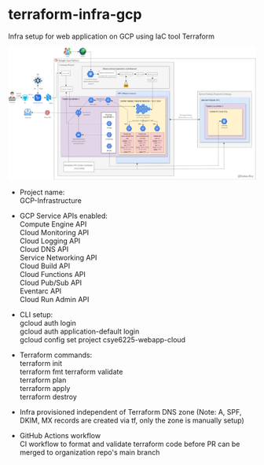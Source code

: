 # terraform-infra-gcp
Infra setup for web application on GCP using IaC tool Terraform

<img src="https://github.com/shahdharmil11/terraform-infra-gcp/blob/master/gcp-infra.jpeg"  title="Infra provisioned">

- Project name:  
GCP-Infrastructure
  
- GCP Service APIs enabled:  
Compute Engine API  
Cloud Monitoring API  
Cloud Logging API  
Cloud DNS API  
Service Networking API  
Cloud Build API  
Cloud Functions API  
Cloud Pub/Sub API  
Eventarc API  
Cloud Run Admin API  

- CLI setup:  
gcloud auth login   
gcloud auth application-default login  
gcloud config set project csye6225-webapp-cloud  

- Terraform commands:  
terraform init  
terraform fmt
terraform validate  
terraform plan  
terraform apply  
terraform destroy  

- Infra provisioned independent of Terraform
DNS zone (Note: A, SPF, DKIM, MX records are created via tf, only the zone is manually setup)

- GitHub Actions workflow  
CI workflow to format and validate terraform code before PR can be merged to organization repo's main branch
